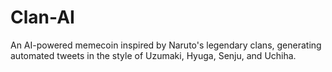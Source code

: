 # Clan-AI
An AI-powered memecoin inspired by Naruto's legendary clans, generating automated tweets in the style of Uzumaki, Hyuga, Senju, and Uchiha.
